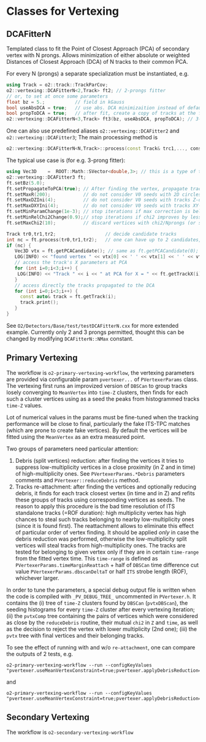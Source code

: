 <!-- doxy
\page refDetectorsVertexing Detectors Vertexing
/doxy -->

# Classes for Vertexing

## DCAFitterN

Templated class to fit the Point of Closest Approach (PCA) of secondary vertex with N prongs. Allows minimization of either absolute or weighted Distances of Closest Approach (DCA) of N tracks to their common PCA. 

For every N (prongs) a separate specialization must be instantiated, e.g.
```cpp
using Track = o2::track::TrackParCov;
o2::vertexing::DCAFitterN<2,Track> ft2; // 2-prongs fitter
// or, to set at once some parameters
float bz = 5.;           // field in kGauss
bool useAbsDCA = true;   // use abs. DCA minimizaition instead of default weighted
bool propToDCA = true;   // after fit, create a copy of tracks at the found PCA
o2::vertexing::DCAFitterN<3,Track> ft3(bz, useAbsDCA, propToDCA); // 3-prongs fitter
```
One can also use predefined aliases ``o2::vertexing::DCAFitter2`` and ``o2::vertexing::DCAFitter3``; 
The main processing method is
```cpp
o2::vertexing::DCAFitterN<N,Track>::process(const Track& trc1,..., cons Track& trcN);
```

The typical use case is (for e.g. 3-prong fitter):
```cpp
using Vec3D    =  ROOT::Math::SVector<double,3>; // this is a type of the fitted vertex
o2::vertexing::DCAFitter3 ft;
ft.setBz(5.0);
ft.setPropagateToPCA(true); // After finding the vertex, propagate tracks to the DCA. This is default anyway
ft.setMaxR(200);            // do not consider V0 seeds with 2D circles crossing above this R. This is default anyway
ft.setMaxDZIni(4);          // do not consider V0 seeds with tracks Z-distance exceeding this. This is default anyway
ft.setMaxDXYIni(4);         // do not consider V0 seeds with tracks XY-distance exceeding this. This is default anyway
ft.setMinParamChange(1e-3); // stop iterations if max correction is below this value. This is default anyway
ft.setMinRelChi2Change(0.9);// stop iterations if chi2 improves by less that this factor
ft.setMaxChi2(10);          // discard vertices with chi2/Nprongs (or sum{DCAi^2}/Nprongs for abs. distance minimization) 

Track tr0,tr1,tr2;                  // decide candidate tracks
int nc = ft.process(tr0,tr1,tr2);   // one can have up to 2 candidates, though the 2nd (if any) will have worse quality
if (nc) {
   Vec3D vtx = ft.getPCACandidate(); // same as ft.getPCACandidate(0);
   LOG(INFO) << "found vertex " << vtx[0] << ' ' << vtx[1] << ' ' << vtx[2];
   // access the track's X parameters at PCA
   for (int i=0;i<3;i++) {
    LOG(INFO) << "Track " << i << " at PCA for X = " << ft.getTrackX(i);
   }
   // access directly the tracks propagated to the DCA
   for (int i=0;i<3;i++) {
     const auto& track = ft.getTrack(i);
     track.print();
   }
}
```

See ``O2/Detectors/Base/test/testDCAFitterN.cxx`` for more extended example.
Currently only 2 and 3 prongs permitted, thought this can be changed by modifying ``DCAFitterN::NMax`` constant.

## Primary Vertexing

The workflow is `o2-primary-vertexing-workflow`, the vertexing parameters are provided via configurable param `pvertexer...` of `PVertexerParams` class. The vertexing first runs an improvized version of `DBSCan` to group tracks losely converging to `MeanVertex` into `time-Z` clusters, then finds for each such a cluster vertices using as a seed the peaks from histogrammed tracks `time-Z` values.

Lot of numerical values in the params must be fine-tuned when the tracking performance will be close to final, particularly the fake ITS-TPC matches (which are prone to create fake vertices).
By default the vertices will be fitted using the `MeanVertex` as an extra measured point.

Two groups of parameters need particular attention:

1) Debris (split vertices) reduction: after finding the vertices it tries to suppress low-multiplicity vertices in a close proximity (in Z and in time) of high-multiplicity ones. See `PVertexerParams.*Debris` parameters comments and `PVertexer::reduceDebris` method.
2) Tracks re-attachment: after finding the vertices and optionally reducing debris, it finds for each track closest vertex (in time and in Z) and refits these groups of tracks using corresponding vertices as seeds. The reason to apply this procedure is the bad time resolution of ITS standalone tracks (=ROF duration): high multiplicity vertex has high chances to steal such tracks belonging to nearby low-multiplicity ones (since it is found first). The reattachment allows to eliminate this effect of particular order of vertex finding. 
It should be applied *only* in case the debris reduction was performed, otherwise the low-multiplicity split vertices will steal tracks from high-multiplicity ones. The tracks are tested for belonging to given vertex only if they are in certain `time-range` from the fitted vertex time. This `time-range` is defined as `PVertexerParams.timeMarginReattach` + half of `DBSCan` time difference cut value 
`PVertexerParams.dbscanDeltaT` or half `ITS` strobe length (ROF), whichever larger.

In order to tune the parameters, a special debug output file is written when the code is compiled with `_PV_DEBUG_TREE_` uncommented in `PVertexer.h`. It contains the (i) tree of `time-Z` clusters found by `DBSCan` (`pvtxDBScan`), the seeding histograms for every `time-Z` cluster after every vertexing iteration; (ii) the `pvtxComp` tree containing the pairs of vertices which were considered as close by the `reduceDebris` routine, their mutual `chi2` in `Z` and `time`, as well as the decision to reject the vertex with lower multiplicity (2nd one);
(iii) the `pvtx` tree with final vertices and their belonging tracks.

To see the effect of running with and w/o `re-attachment`, one can compare the outputs of 2 tests, e.g.
````
o2-primary-vertexing-workflow --run --configKeyValues "pvertexer.useMeanVertexConstraint=true;pvertexer.applyDebrisReduction=true;pvertexer.applyReattachment=false" 
````
and 
````
o2-primary-vertexing-workflow --run --configKeyValues "pvertexer.useMeanVertexConstraint=true;pvertexer.applyDebrisReduction=true;pvertexer.applyReattachment=true" 
````

## Secondary Vertexing

The workflow is `o2-secondary-vertexing-workflow`